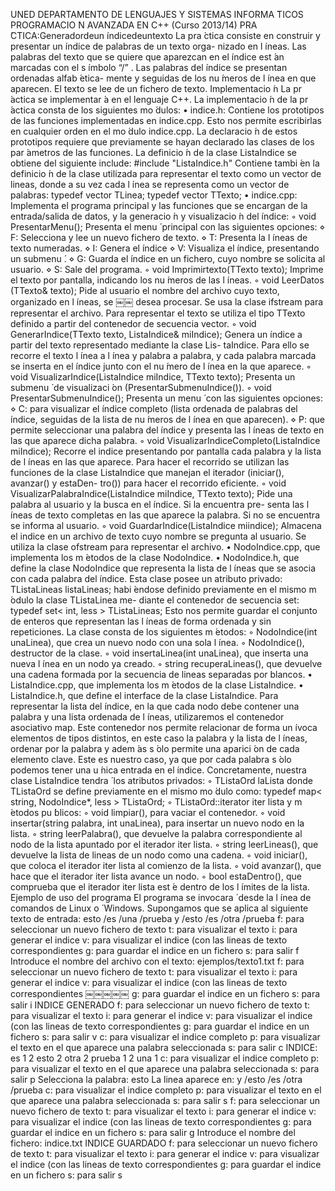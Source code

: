 UNED
DEPARTAMENTO DE LENGUAJES Y SISTEMAS INFORMA ́TICOS
PROGRAMACIO ́N AVANZADA EN C++ (Curso 2013/14)
PRA ́CTICA:Generadordeun ́ındicedeuntexto
La pra ́ctica consiste en construir y presentar un  ́ındice de palabras de un texto orga- nizado en l ́ıneas. Las palabras del texto que se quiere que aparezcan en el  ́ındice est ́an marcadas con el s ́ımbolo “/” . Las palabras del  ́ındice se presentan ordenadas alfab ́etica- mente y seguidas de los nu ́meros de l ́ınea en que aparecen. El texto se lee de un fichero de texto.
Implementacio ́n
La pr ́actica se implementar ́a en el lenguaje C++.
La implementacio ́n de la pr ́actica consta de los siguientes mo ́dulos:
• indice.h: Contiene los prototipos de las funciones implementadas en indice.cpp. Esto nos permite escribirlas en cualquier orden en el mo ́dulo indice.cpp. La declaracio ́n de estos prototipos requiere que previamente se hayan declarado las clases de los par ́ametros de las funciones. La definicio ́n de la clase ListaIndice se obtiene del siguiente include:
             #include "ListaIndice.h"
Contiene tambi ́en la definicio ́n de la clase utilizada para representar el texto como un vector de lineas, donde a su vez cada l ́ınea se representa como un vector de palabras:
             typedef vector<string> TLinea;
             typedef vector<TLinea> TTexto;
• indice.cpp: Implementa el programa principal y las funciones que se encargan de la entrada/salida de datos, y la generacio ́n y visualizacio ́n del  ́ındice:
◦ void PresentarMenu();
Presenta el menu ́ principal con las siguientes opciones:
⋄ F: Selecciona y lee un nuevo fichero de texto.
⋄ T: Presenta la l ́ıneas de texto numeradas.
⋄ I: Genera el  ́ındice
⋄ V: Visualiza el  ́ındice, presentando un submenu ́.
⋄ G: Guarda el  ́ındice en un fichero, cuyo nombre se solicita al usuario. ⋄ S: Sale del programa.
◦ void Imprimirtexto(TTexto texto);
Imprime el texto por pantalla, indicando los nu ́meros de las l ́ıneas.
◦ void LeerDatos (TTexto& texto);
Pide al usuario el nombre del archivo cuyo texto, organizado en l ́ıneas, se
￼￼
desea procesar. Se usa la clase ifstream para representar el archivo. Para representar el texto se utiliza el tipo TTexto definido a partir del contenedor de secuencia vector.
◦ void GenerarIndice(TTexto texto, ListaIndice& miIndice);
Genera un  ́ındice a partir del texto representado mediante la clase Lis- taIndice. Para ello se recorre el texto l ́ınea a l ́ınea y palabra a palabra, y cada palabra marcada se inserta en el  ́ındice junto con el nu ́mero de l ́ınea en la que aparece.
◦ void VisualizarIndice(ListaIndice miIndice, TTexto texto);
Presenta un submenu ́ de visualizaci ́on (PresentarSubmenuIndice()).
◦ void PresentarSubmenuIndice();
Presenta un menu ́ con las siguientes opciones:
⋄ C: para visualizar el  ́ındice completo (lista ordenada de palabras del  ́ındice, seguidas de la lista de nu ́meros de l ́ınea en que aparecen).
⋄ P: que permite seleccionar una palabra del  ́ındice y presenta las l ́ıneas de texto en las que aparece dicha palabra.
◦ void VisualizarIndiceCompleto(ListaIndice miIndice);
Recorre el indice presentando por pantalla cada palabra y la lista de l ́ıneas en las que aparece. Para hacer el recorrido se utilizan las funciones de la clase ListaIndice que manejan el iterador (iniciar(), avanzar() y estaDen- tro()) para hacer el recorrido eficiente.
◦ void VisualizarPalabraIndice(ListaIndice miIndice, TTexto texto);
Pide una palabra al usuario y la busca en el  ́ındice. Si la encuentra pre- senta las l ́ıneas de texto completas en las que aparece la palabra. Si no se encuentra se informa al usuario.
◦ void GuardarIndice(ListaIndice miindice);
Almacena el indice en un archivo de texto cuyo nombre se pregunta al usuario. Se utiliza la clase ofstream para representar el archivo.
• NodoIndice.cpp, que implementa los m ́etodos de la clase NodoIndice.
• NodoIndice.h, que define la clase NodoIndice que representa la lista de l ́ıneas
que se asocia con cada palabra del  ́ındice. Esta clase posee un atributo privado:
        TListaLineas listaLineas;
habi ́endose definido previamente en el mismo m ́odulo la clase TListaLinea me- diante el contenedor de secuencia set:
        typedef set< int, less<int> > TListaLineas;
Esto nos permite guardar el conjunto de enteros que representan las l ́ıneas de forma ordenada y sin repeticiones.
La clase consta de los siguientes m ́etodos:
◦ NodoIndice(int unaLinea), que crea un nuevo nodo con una sola l ́ınea.
◦  ̃NodoIndice(), destructor de la clase.
◦ void insertaLinea(int unaLinea), que inserta una nueva l ́ınea en un nodo ya creado.
◦ string recuperaLineas(), que devuelve una cadena formada por la secuencia de lineas separadas por blancos.
• ListaIndice.cpp, que implementa los m ́etodos de la clase ListaIndice.
• ListaIndice.h, que define el interface de la clase ListaIndice. Para representar la lista del  ́ındice, en la que cada nodo debe contener una palabra y una lista ordenada de l ́ıneas, utilizaremos el contenedor asociativo map. Este contenedor nos permite relacionar de forma un ́ıvoca elementos de tipos distintos, en este caso la palabra y la lista de l ́ıneas, ordenar por la palabra y adem ́as s ́olo permite una aparici ́on de cada elemento clave. Este es nuestro caso, ya que por cada palabra s ́olo podemos tener una u ́nica entrada en el  ́ındice. Concretamente, nuestra clase ListaIndice tendra ́ los atributos privados:
◦ TListaOrd laLista
donde TListaOrd se define previamente en el mismo mo ́dulo como:
                    typedef map< string, NodoIndice*, less<string> > TListaOrd;
◦ TListaOrd::iterator iter lista y m ́etodos pu ́blicos:
◦ void limpiar(), para vaciar el contenedor.
◦ void insertar(string palabra, int unaLinea), para insertar un nuevo nodo
en la lista.
◦ string leerPalabra(), que devuelve la palabra correspondiente al nodo de la
lista apuntado por el iterador iter lista.
◦ string leerLineas(), que devuelve la lista de lineas de un nodo como una
cadena.
◦ void iniciar(), que coloca el iterador iter lista al comienzo de la lista.
◦ void avanzar(), que hace que el iterador iter lista avance un nodo.
◦ bool estaDentro(), que comprueba que el iterador iter lista est ́e dentro de los l ́ımites de la lista.
Ejemplo de uso del programa
El programa se invocara ́ desde la l ́ınea de comandos de Linux o ́ Windows. Supongamos que se aplica al siguiente texto de entrada:
esto /es /una /prueba
y /esto /es /otra /prueba
f: para seleccionar un nuevo fichero de texto
t: para visualizar el texto
i: para generar el indice
v: para visualizar el indice (con las lineas de texto correspondientes
g: para guardar el indice en un fichero
s: para salir
f
Introduce el nombre del archivo con el texto:
ejemplos/texto1.txt
f: para seleccionar un nuevo fichero de texto
t: para visualizar el texto
i: para generar el indice
v: para visualizar el indice (con las lineas de texto correspondientes
￼￼￼￼￼
g: para guardar el indice en un fichero
s: para salir
i
INDICE GENERADO
f: para seleccionar un nuevo fichero de texto
t: para visualizar el texto
i: para generar el indice
v: para visualizar el indice (con las lineas de texto correspondientes
g: para guardar el indice en un fichero
s: para salir
v
c: para visualizar el indice completo
p: para visualizar el texto en el que aparece una palabra seleccionada
s: para salir
c
INDICE:
es  1 2
esto  2
otra  2
prueba  1 2
una  1
c: para visualizar el indice completo
p: para visualizar el texto en el que aparece una palabra seleccionada
s: para salir
p
Selecciona la palabra:
esto
La linea aparece en:
y /esto /es /otra /prueba
c: para visualizar el indice completo
p: para visualizar el texto en el que aparece una palabra seleccionada
s: para salir
s
f: para seleccionar un nuevo fichero de texto
t: para visualizar el texto
i: para generar el indice
v: para visualizar el indice (con las lineas de texto correspondientes
g: para guardar el indice en un fichero
s: para salir
g
Introduce el nombre del fichero:
indice.txt
INDICE GUARDADO
f: para seleccionar un nuevo fichero de texto
t: para visualizar el texto
i: para generar el indice
v: para visualizar el indice (con las lineas de texto correspondientes
g: para guardar el indice en un fichero
s: para salir
s
